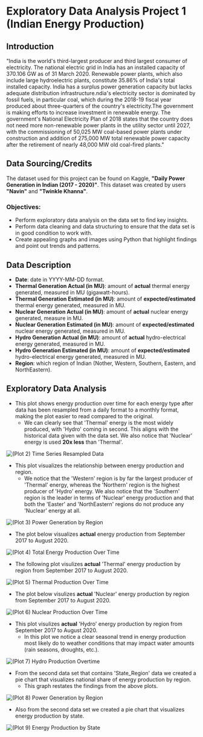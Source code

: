 # **Exploratory Data Analysis Project 1 (Indian Energy Production)** 

## **Introduction**
"India is the world's third-largest producer and third largest consumer of electricity. The national electric grid in India has an installed capacity of 370.106 GW as of 31 March 2020. Renewable power plants, which also include large hydroelectric plants, constitute 35.86% of India's total installed capacity.
India has a surplus power generation capacity but lacks adequate distribution infrastructure.ndia's electricity sector is dominated by fossil fuels, in particular coal, which during the 2018-19 fiscal year produced about three-quarters of the country's electricity.The government is making efforts to increase investment in renewable energy. The government's National Electricity Plan of 2018 states that the country does not need more non-renewable power plants in the utility sector until 2027, with the commissioning of 50,025 MW coal-based power plants under construction and addition of 275,000 MW total renewable power capacity after the retirement of nearly 48,000 MW old coal-fired plants."

## **Data Sourcing/Credits**
The dataset used for this project can be found on Kaggle, **"Daily Power Generation in Indian (2017 - 2020)"**. This dataset was created by users **"Navin"** and **"Twinkle Khanna"**.  

### **Objectives:**
- Perform exploratory data analysis on the data set to find key insights.
- Perform data cleaning and data structuring to ensure that the data set is in good condition to work with.
- Create appealing graphs and images using Python that highlight findings and point out trends and patterns.

## **Data Description**
- **Date**: date in YYYY-MM-DD format.
- **Thermal Generation Actual (in MU)**: amount of **actual** thermal energy generated, measured in MU (gigawatt-hours).
- **Thermal Generation Estimated (in MU)**: amount of **expected/estimated** thermal energy generated, measured in MU.
- **Nuclear Generation Actual (in MU)**: amount of **actual** nuclear energy generated, measure in MU.
- **Nuclear Generation Estimated (in MU)**: amount of **expected/estimated** nuclear energy generated, measured in MU.
- **Hydro Generation Actual (in MU)**: amount of **actual** hydro-electrical energy generated, measured in MU.
- **Hydro Generation Estimated (in MU)**: amount of **expected/estimated** hydro-electrical energy generated, measured in MU.
- **Region**: which region of Indian (Nother, Western, Southern, Eastern, and NorthEastern).

## **Exploratory Data Analysis**

- This plot shows energy production over time for each energy type after data has been resampled from a daily format to a monthly format, making the plot easier to read compared to the original.
  - We can clearly see that 'Thermal' energy is the most widely produced, with 'Hydro' coming in second. This aligns with the historical data given with the data set. We also notice that 'Nuclear' energy is used **20x less** than 'Thermal'.
  
![(Plot 2) Time Series Resampled Data](https://github.com/tobi-soboyejo/eda1_indian_energy/assets/155042996/ad638e38-b06a-4e44-94bc-b2361c276905)

- This plot visualizes the relationship between energy production and region.
  - We notice that the 'Western' region is by far the largest producer of 'Thermal' energy, whereas the 'Northern' region is the highest producer of 'Hydro' energy. We also notice that the 'Southern' region is the leader in terms of 'Nuclear' energy production and that both the 'Easter' and 'NorthEastern' regions do not produce any 'Nuclear' energy at all.

![(Plot 3) Power Generation by Region](https://github.com/tobi-soboyejo/eda1_indian_energy/assets/155042996/e90b2400-a087-414b-a5b8-79fbdd3481b0)

- The plot below visualizes **actual** energy production from September 2017 to August 2020.

![(Plot 4) Total Energy Production Over Time](https://github.com/tobi-soboyejo/eda1_indian_energy/assets/155042996/66a64d6f-76b9-435e-80f0-77f05ae62752)

- The following plot visulizes **actual** 'Thermal' energy production by region from September 2017 to August 2020. 

![(Plot 5) Thermal Production Over Time](https://github.com/tobi-soboyejo/eda1_indian_energy/assets/155042996/7697b639-05c9-493d-a752-ec535e67aa5a)

- The plot below visulizes **actual** 'Nuclear' energy production by region from September 2017 to August 2020.

![(Plot 6) Nuclear Production Over Time](https://github.com/tobi-soboyejo/eda1_indian_energy/assets/155042996/a3e91943-85a3-46a4-a01f-4eaa147e841b)

- This plot visulizes **actual** 'Hydro' energy production by region from September 2017 to August 2020.
  - In this plot we notice a clear seasonal trend in energy production most likely do to weather conditions that may impact water amounts (rain seasons, droughts, etc.).

![(Plot 7) Hydro Production Overtime](https://github.com/tobi-soboyejo/eda1_indian_energy/assets/155042996/59656abb-ce9e-4891-ae0e-a147f14b6b1a)

- From the second data set that contains 'State_Region' data we created a pie chart that visualizes national share of energy production by region.
  - This graph restates the findings from the above plots.

![(Plot 8) Power Generation by Region](https://github.com/tobi-soboyejo/eda1_indian_energy/assets/155042996/1475db3f-03d4-4b83-bfe8-98632b555825)

- Also from the second data set we created a pie chart that visualizes energy production by state.

![(Plot 9) Energy Production by State](https://github.com/tobi-soboyejo/eda1_indian_energy/assets/155042996/d7357d40-0cf4-44aa-91b8-dc89bfd3f4d9)


